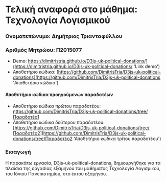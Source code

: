 # Τελική αναφορά στο μάθημα: Τεχνολογία Λογισμικού

### Ονοματεπώνυμο: Δημήτριος Τριανταφύλλου
### Αριθμός Μητρώου: Π2015077

* Demo: https://dimitristria.github.io/D3js-uk-political-donations/](https://dimitristria.github.io/D3js-uk-political-donations/ 'Link demo')
* Αποθετήριο κώδικα: [https://github.com/DimitrisTria/D3js-uk-political-donations](https://github.com/DimitrisTria/D3js-uk-political-donations 'Αποθετήριο κώδικα')

#### Αποθετήριο κώδικα προηγούμενων παραδοτέων

* Αποθετήριο κώδικα πρώτου παραδοτέου: [ηttps://github.com/DimitrisTria/D3js-uk-political-donations/tree/Παραδοτέο1](https://github.com/DimitrisTria/D3js-uk-political-donations/tree/Παραδοτέο1 'Αποθετήριο κώδικα δεύτερου παραδοτέου')
* Αποθετήριο κώδικα δεύτερου παραδοτέου: [https://github.com/DimitrisTria/D3js-uk-political-donations/tree/Παραδοτέο2](https://github.com/DimitrisTria/D3js-uk-political-donations/tree/Παραδοτέο2 'Αποθετήριο κώδικα τρίτου παραδοτέου')

### Εισαγωγή
  Η παρακάτω εργασία, D3js-uk-political-donations, δημιουργήθηκε για τα πλαίσια της εργασίας εξαμήνου του μαθήματος Τεχνολογία Λογισμικού, του Ιόνιου Πανεπιστημίου, στο έκτου εξαμήνου.
